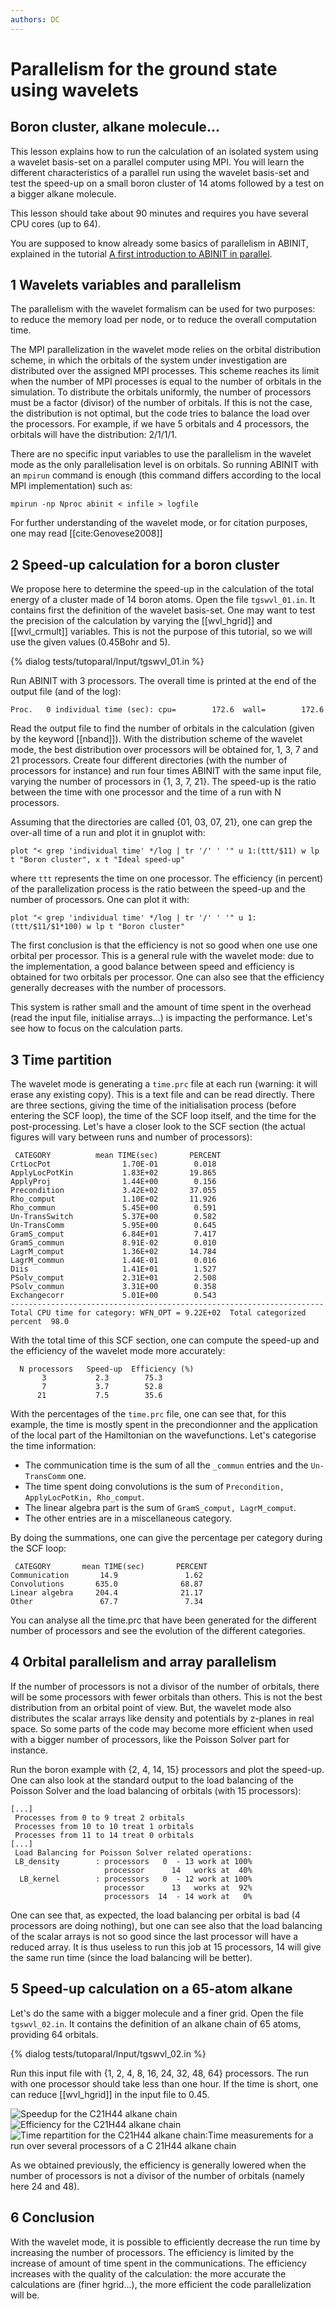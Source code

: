 ```yaml
---
authors: DC
---
```


# Parallelism for the ground state using wavelets  

## Boron cluster, alkane molecule...  

This lesson explains how to run the calculation of an isolated system using a
wavelet basis-set on a parallel computer using MPI. You will learn the
different characteristics of a parallel run using the wavelet basis-set and
test the speed-up on a small boron cluster of 14 atoms followed by a test on a
bigger alkane molecule.

This lesson should take about 90 minutes and requires you have several CPU
cores (up to 64).

You are supposed to know already some basics of parallelism in ABINIT,
explained in the tutorial [A first introduction to ABINIT in parallel](basepar).

## 1 Wavelets variables and parallelism
  
The parallelism with the wavelet formalism can be used for two purposes: to
reduce the memory load per node, or to reduce the overall computation time.

The MPI parallelization in the wavelet mode relies on the orbital distribution
scheme, in which the orbitals of the system under investigation are
distributed over the assigned MPI processes. This scheme reaches its limit
when the number of MPI processes is equal to the number of orbitals in the
simulation. To distribute the orbitals uniformly, the number of processors
must be a factor (divisor) of the number of orbitals. If this is not the case,
the distribution is not optimal, but the code tries to balance the load over
the processors. For example, if we have 5 orbitals and 4 processors, the
orbitals will have the distribution: 2/1/1/1.

There are no specific input variables to use the parallelism in the wavelet
mode as the only parallelisation level is on orbitals. So running ABINIT with
an `mpirun` command is enough (this command differs according to the local MPI
implementation) such as:
    
    mpirun -np Nproc abinit < infile > logfile

For further understanding of the wavelet mode, or for citation purposes, one
may read [[cite:Genovese2008]]

## 2 Speed-up calculation for a boron cluster
  
We propose here to determine the speed-up in the calculation of the total
energy of a cluster made of 14 boron atoms. Open the file `tgswvl_01.in`. It
contains first the definition of the wavelet basis-set. One may want to test
the precision of the calculation by varying the [[wvl_hgrid]] and
[[wvl_crmult]] variables. This is not the purpose of this tutorial, so we will
use the given values (0.45Bohr and 5).

{% dialog tests/tutoparal/Input/tgswvl_01.in  %}

Run ABINIT with 3 processors. The overall time is printed at the end of the
output file (and of the log):
    
    Proc.   0 individual time (sec): cpu=        172.6  wall=        172.6

Read the output file to find the number of orbitals in the calculation (given
by the keyword [[nband]]). With the distribution scheme of the wavelet mode,
the best distribution over processors will be obtained for, 1, 3, 7 and 21
processors. Create four different directories (with the number of processors
for instance) and run four times ABINIT with the same input file, varying the
number of processors in {1, 3, 7, 21}. The speed-up is the ratio between the
time with one processor and the time of a run with N processors.

Assuming that the directories are called {01, 03, 07, 21}, one can grep the
over-all time of a run and plot it in gnuplot with:
    
    plot "< grep 'individual time' */log | tr '/' ' '" u 1:(ttt/$11) w lp t "Boron cluster", x t "Ideal speed-up"

where `ttt` represents the time on one processor. The efficiency (in percent)
of the parallelization process is the ratio between the speed-up and the
number of processors. One can plot it with:
    
    plot "< grep 'individual time' */log | tr '/' ' '" u 1:(ttt/$11/$1*100) w lp t "Boron cluster"

The first conclusion is that the efficiency is not so good when one use one
orbital per processor. This is a general rule with the wavelet mode: due to
the implementation, a good balance between speed and efficiency is obtained
for two orbitals per processor. One can also see that the efficiency generally
decreases with the number of processors.

This system is rather small and the amount of time spent in the overhead (read
the input file, initialise arrays...) is impacting the performance. Let's see
how to focus on the calculation parts.

## 3 Time partition

The wavelet mode is generating a `time.prc` file at each run (warning: it will
erase any existing copy). This is a text file and can be read directly. There
are three sections, giving the time of the initialisation process (before
entering the SCF loop), the time of the SCF loop itself, and the time for the
post-processing. Let's have a closer look to the SCF section (the actual
figures will vary between runs and number of processors):
    
     CATEGORY          mean TIME(sec)       PERCENT
    CrtLocPot                1.70E-01        0.018
    ApplyLocPotKin           1.83E+02       19.865
    ApplyProj                1.44E+00        0.156
    Precondition             3.42E+02       37.055
    Rho_comput               1.10E+02       11.926
    Rho_commun               5.45E+00        0.591
    Un-TransSwitch           5.37E+00        0.582
    Un-TransComm             5.95E+00        0.645
    GramS_comput             6.84E+01        7.417
    GramS_commun             8.91E-02        0.010
    LagrM_comput             1.36E+02       14.784
    LagrM_commun             1.44E-01        0.016
    Diis                     1.41E+01        1.527
    PSolv_comput             2.31E+01        2.508
    PSolv_commun             3.31E+00        0.358
    Exchangecorr             5.01E+00        0.543
    ----------------------------------------------------------------------
    Total CPU time for category: WFN_OPT = 9.22E+02  Total categorized percent  98.0
    

With the total time of this SCF section, one can compute the speed-up and the
efficiency of the wavelet mode more accurately:
    
      N processors   Speed-up  Efficiency (%)
           3           2.3        75.3
           7           3.7        52.8
          21           7.5        35.6
    
With the percentages of the `time.prc` file, one can see that, for this
example, the time is mostly spent in the precondionner and the application of
the local part of the Hamiltonian on the wavefunctions. Let's categorise the
time information:

  * The communication time is the sum of all the `_commun` entries and the `Un-TransComm` one.
  * The time spent doing convolutions is the sum of `Precondition, ApplyLocPotKin, Rho_comput`.
  * The linear algebra part is the sum of `GramS_comput, LagrM_comput`.
  * The other entries are in a miscellaneous category.

By doing the summations, one can give the percentage per category during the SCF loop:
    
     CATEGORY       mean TIME(sec)       PERCENT
    Communication       14.9               1.62
    Convolutions       635.0              68.87
    Linear algebra     204.4              21.17
    Other               67.7               7.34
    
You can analyse all the time.prc that have been generated for the different
number of processors and see the evolution of the different categories.

## 4 Orbital parallelism and array parallelism
  
If the number of processors is not a divisor of the number of orbitals, there
will be some processors with fewer orbitals than others. This is not the best
distribution from an orbital point of view. But, the wavelet mode also
distributes the scalar arrays like density and potentials by z-planes in real
space. So some parts of the code may become more efficient when used with a
bigger number of processors, like the Poisson Solver part for instance.

Run the boron example with {2, 4, 14, 15} processors and plot the speed-up.
One can also look at the standard output to the load balancing of the Poisson
Solver and the load balancing of orbitals (with 15 processors):
    
    [...]
     Processes from 0 to 9 treat 2 orbitals 
     Processes from 10 to 10 treat 1 orbitals 
     Processes from 11 to 14 treat 0 orbitals 
    [...]
     Load Balancing for Poisson Solver related operations:
     LB_density        : processors   0  - 13 work at 100%
                         processor      14   works at  40%
      LB_kernel        : processors   0  - 12 work at 100%
                         processor      13   works at  92%
                         processors  14  - 14 work at   0%
    
One can see that, as expected, the load balancing per orbital is bad (4
processors are doing nothing), but one can see also that the load balancing of
the scalar arrays is not so good since the last processor will have a reduced
array. It is thus useless to run this job at 15 processors, 14 will give the
same run time (since the load balancing will be better).

## 5 Speed-up calculation on a 65-atom alkane
  
Let's do the same with a bigger molecule and a finer grid. Open the file
`tgswvl_02.in`. It contains the definition of an alkane chain of 65 atoms,
providing 64 orbitals. 

{% dialog tests/tutoparal/Input/tgswvl_02.in %}

Run this input file with {1, 2, 4, 8, 16, 24, 32, 48, 64} processors. 
The run with one processor should take less than one hour. If
the time is short, one can reduce [[wvl_hgrid]] in the input file to 0.45.

![Speedup for the C21H44 alkane chain](paral_gswvl_assets/speedup-C21.png) 
![Efficiency for the C21H44 alkane chain](paral_gswvl_assets/efficiency-C21.png)
![Time repartition for the C21H44 alkane chain](paral_gswvl_assets/time-C21.png):Time measurements for a run over several processors of a C 21H44 alkane chain

As we obtained previously, the efficiency is generally lowered when the number
of processors is not a divisor of the number of orbitals (namely here 24 and 48).

## 6 Conclusion
  
With the wavelet mode, it is possible to efficiently decrease the run time by
increasing the number of processors. The efficiency is limited by the increase
of amount of time spent in the communications. The efficiency increases with
the quality of the calculation: the more accurate the calculations are (finer
hgrid...), the more efficient the code parallelization will be.
